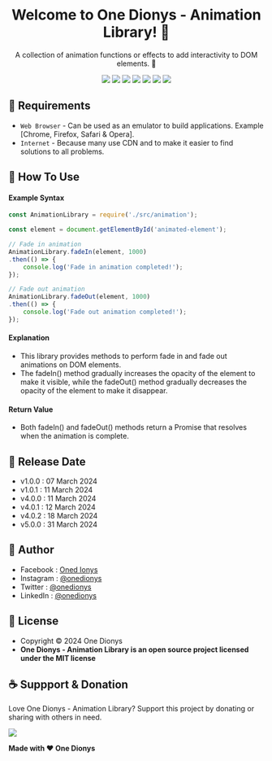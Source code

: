 <h1 align="center">Welcome to One Dionys - Animation Library! 👋 </h1>

<p align="center">A collection of animation functions or effects to add interactivity to DOM elements. 💖 </p>

<p align="center">
<img src="https://img.shields.io/github/contributors/onedionys/onedionys-animation-library?style=flat-square">
<img src="https://img.shields.io/github/issues/onedionys/onedionys-animation-library?style=flat-square">
<img src="https://img.shields.io/github/stars/onedionys/onedionys-animation-library?style=flat-square"> 
<img src="https://img.shields.io/github/forks/onedionys/onedionys-animation-library?style=flat-square">
<img src="https://img.shields.io/github/last-commit/onedionys/onedionys-animation-library.svg?style=flat-square">
<img src="https://img.shields.io/github/languages/code-size/onedionys/onedionys-animation-library?style=flat-square">
<img src="https://img.shields.io/github/license/onedionys/onedionys-animation-library?style=flat-square">
</p>

## 💾 Requirements

* `Web Browser` - Can be used as an emulator to build applications. Example [Chrome, Firefox, Safari & Opera].
* `Internet` - Because many use CDN and to make it easier to find solutions to all problems.

## 🎯 How To Use

#### Example Syntax

```javascript
const AnimationLibrary = require('./src/animation');

const element = document.getElementById('animated-element');

// Fade in animation
AnimationLibrary.fadeIn(element, 1000)
.then(() => {
    console.log('Fade in animation completed!');
});

// Fade out animation
AnimationLibrary.fadeOut(element, 1000)
.then(() => {
    console.log('Fade out animation completed!');
});
```

#### Explanation

* This library provides methods to perform fade in and fade out animations on DOM elements.
* The fadeIn() method gradually increases the opacity of the element to make it visible, while the fadeOut() method gradually decreases the opacity of the element to make it disappear.

#### Return Value

* Both fadeIn() and fadeOut() methods return a Promise that resolves when the animation is complete.

## 📆 Release Date

* v1.0.0 : 07 March 2024
* v1.0.1 : 11 March 2024
* v4.0.0 : 11 March 2024
* v4.0.1 : 12 March 2024
* v4.0.2 : 18 March 2024
* v5.0.0 : 31 March 2024

## 🧑 Author

* Facebook : <a href="https://www.facebook.com/theonedionys"> Oned Ionys</a>
* Instagram : <a href="https://www.instagram.com/onedionys/"> @onedionys</a>
* Twitter : <a href="https://twitter.com/onedionys"> @onedionys</a>
* LinkedIn :  <a href="https://www.linkedin.com/in/onedionys/"> @onedionys</a>

## 📝 License

* Copyright © 2024 One Dionys
* **One Dionys - Animation Library is an open source project licensed under the MIT license**

## ☕️ Suppport & Donation

Love One Dionys - Animation Library? Support this project by donating or sharing with others in need.

<a href="https://www.buymeacoffee.com/onedionys"><img src="https://img.shields.io/badge/Buy_Me_A_Coffee-FFDD00?style=for-the-badge&logo=buy-me-a-coffee&logoColor=black"/> </a>

**Made with ❤️ One Dionys**
